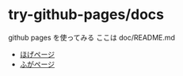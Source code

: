 # try-github-pages/docs

github pages を使ってみる
ここは doc/README.md

* [ほげページ](hoge.html)
* [ふがページ](fuga.html)
